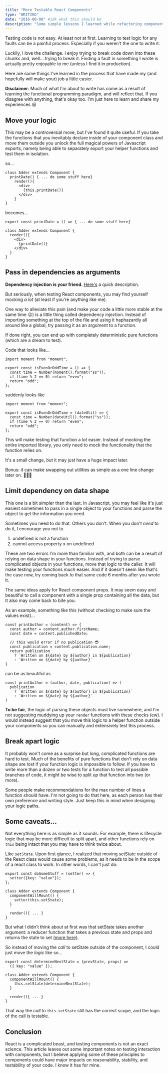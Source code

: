 ```yaml
---
title: "More Testable React Components"
type: "WRITING"
date: "2016-00-00" #idk what this should be
description: "Some simple lessons I learned while refactoring components for unit testing"
---
```


Testing code is not easy. At least not at first. Learning to test logic for any faults can be a painful process. Especially if you weren't the one to write it.

Luckily, I love the challenge. I enjoy trying to break code down into these chunks and, well... trying to break it. Finding a fault in something I wrote is actually pretty enjoyable to me (unless I find it in production).

Here are some things I've learned in the process that have made my (and hopefully will make your) job a little easier.

**Disclaimer**: Much of what I'm about to write has come as a result of learning the functional programming paradigm, and will reflect that. If you disagree with anything, that's okay too. I'm just here to learn and share my experiences 😃

## Move your logic

This may be a controversial move, but I've found it quite useful. If you take the functions that you inevitably declare inside of your component class and move them outside you unlock the full magical powers of Javascript exports, namely being able to separately export your helper functions and test them in isolation.

so...

```
class Adder extends Component {
  printDate() { ... do some stuff here}
    render(){
      <div>
        {this.printDate()}
      </div>
    }
}
```

becomes...

```
export const printDate = () => { ... do some stuff here}

class Adder extends Component {
  render(){
    <div>
      {printDate()}
    </div>
  }
}
```

## Pass in dependencies as arguments

**Dependency injection is your friend.** [Here's](http://krasimirtsonev.com/blog/article/Dependency-injection-in-JavaScript) a quick description.

But seriously, when testing React components, you may find yourself mocking _a lot_ (at least if you're anything like me).

One way to alleviate this pain (and make your code a little more stable at the same time 😉) is a little thing called dependency injection. Instead of importing something at the top of the file and using it haphazardly all around like a global, try passing it as an argument to a function.

If done right, you can end up with completely deterministic pure functions (which are a dream to test).

Code that looks like...

```
import moment from "moment";

export const isEvenOrOddTime = () => {
  const time = Number(moment().format("ss"));
  if (time % 2 == 0) return "even";
  return "odd";
};
```

suddenly looks like

```
import moment from "moment";

export const isEvenOrOddTime = (dateUtil) => {
  const time = Number(dateUtil().format("ss"));
  if (time % 2 == 0) return "even";
  return "odd";
};
```

This will make testing that function a _lot_ easier. Instead of mocking the entire imported library, you only need to mock the functionality that the function relies on.

It's a small change, but it may just have a huge impact later.

Bonus: it can make swapping out utilities as simple as a one line change later on. 💯💯💯

## Limit dependency on data shape

This one is a bit simpler than the last. In Javascript, you may feel like it's just easiest sometimes to pass in a single object to your functions and parse the object to get the information you need.

Sometimes you need to do that. Others you don't. When you don't _need_ to do it, I encourage you not to.

1.  undefined is not a function
2.  cannot access property x on undefined

These are two errors I'm more than familiar with, and both can be a result of relying on data shape in your functions. Instead of trying to parse complicated objects in your functions, move that logic to the caller. It will make testing your functions _much_ easier. And if it doesn't seem like that's the case now, try coming back to that same code 6 months after you wrote it.

The same ideas apply for React component props. It may seem easy and beautiful to call a component with a single prop containing all the data, but It also may come back to bite you.

As an example, something like this (without checking to make sure the values exist)...

```
const printAuthor = (content) => {
  const author = content.author.firstName;
  const date = content.publishedDate;

  // this would error if no publication 😎
  const publication = content.publication.name;
  return publication
    ? `Written on ${date} by ${author} in ${publication}`
    : `Written on ${date} by ${author}`
}
```

can be as beautiful as

```
const printAuthor = (author, date, publication) => (
  publication
    ? `Written on ${date} by ${author} in ${publication}`
    : `Written on ${date} by ${author}`
)
```

**To be fair**, the logic of parsing these objects must live somewhere, and I'm not suggesting muddying up your `render` functions with these checks (ew). I would instead suggest that you move this logic to a helper function outside your components so you can manually and extensively test this process.

## Break apart logic

It probably won't come as a surprise but long, complicated functions are hard to test. Much of the benefits of pure functions that don't rely on data shape are lost if your function logic is impossible to follow. If you have to write more than a dozen or two tests for a function to test all possible branches of code, it might be wise to split up that function into two (or more).

Some people make recommendations for the max number of lines a function should have. I'm not going to do that here, as each person has their own preference and writing style. Just keep this in mind when designing your logic paths.

## Some caveats...

Not everything here is as simple as it sounds. For example, there is lifecycle logic that may be more difficult to split apart, and other functions rely on `this` being intact that you may have to think twice about.

Like `setState`. Upon first glance, I realized that moving setState outside of the React class would cause some problems, as it needs to be in the scope of a react class to work. In other words, I can't just do:

```
export const doSomeStuff = (setter) => {
  setter({key: "value"});
};

class Adder extends Component {
  componentWillMount() {
    setter(this.setState);
  }

  render(){ ... }
}
```

But what I didn't think about at first was that setState takes another argument: a reducer function that takes a previous state and props and returns the state to set [(more here)](https://facebook.github.io/react/docs/react-component.html#setstate).

So instead of moving the _call_ to setState outside of the component, I could just move the _logic_ like so...

```
export const determineNextState = (prevState, props) =>
  ({ key: "value" });

class Adder extends Component {
  componentWillMount() {
    this.setState(determineNextState);
  }

  render(){ ... }
}
```

That way the _call_ to `this.setState` still has the correct scope, and the logic of the call is testable.

## Conclusion

React is a complicated beast, and testing components is not an exact science. This article leaves out some important notes on testing interaction with components, but I believe applying some of these principles to components could have major impacts on reasonability, stability, and testability of your code. I know it has for mine.
